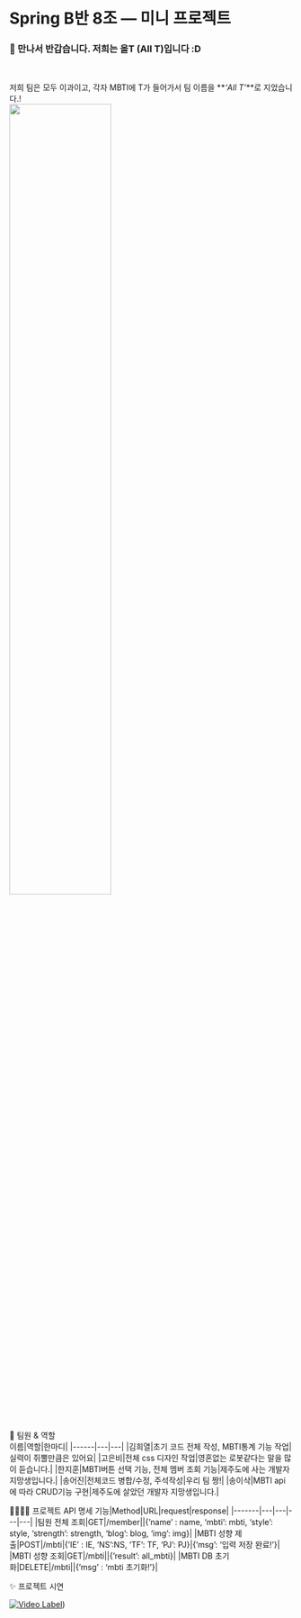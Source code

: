 # Spring B반 8조 — 미니 프로젝트



### 🗽 만나서 반갑습니다. 저희는 올T (All T)입니다 :D

<br>
    
저희 팀은 모두 이과이고, 각자 MBTI에 T가 들어가서 팀 이름을 **_‘All T’_**로 지었습니다.!  
<img width="60%" src="https://user-images.githubusercontent.com/51445608/239481394-130e8709-50f9-4946-9c46-11c10446d80a.png"/>

👋 팀원 & 역할  
이름|역할|한마디|
|------|---|---|
|김희열|초기 코드 전체 작성, MBTI통계 기능 작업|실력이 쥐뿔만큼은 있어요|
|고은비|전체 css 디자인 작업|영혼없는 로봇같다는 말을 많이 듣습니다.|
|한지훈|MBTI버튼 선택 기능, 전체 멤버 조회 기능|제주도에 사는 개발자 지망생입니다.|
|송어진|전체코드 병합/수정, 주석작성|우리 팀 짱!|
|송이삭|MBTI api에 따라 CRUD기능 구현|제주도에 살았던 개발자 지망생입니다.|

👨‍👩‍👧‍👦 프로젝트 API 명세
기능|Method|URL|request|response|
|-------|---|---|---|---|
|팀원 전체 조회|GET|/member||{’name’ : name, ‘mbti’: mbti, ‘style’: style, ‘strength’: strength, ‘blog’: blog, ‘img’: img}|
|MBTI 성향 제출|POST|/mbti|{’IE’ : IE, ‘NS’:NS, ‘TF’: TF, ‘PJ’: PJ}|{’msg’: ‘입력 저장 완료!’}|
|MBTI 성향 조회|GET|/mbti||{’result’: all_mbti}|
|MBTI DB 초기화|DELETE|/mbti||{’msg’ : ‘mbti 초기화!’}|

✨ 프로젝트 시연

[![Video Label](http://img.youtube.com/vi/0i0m8-ukIHg/0.jpg)](https://www.youtube.com/watch?v=0i0m8-ukIHg))

